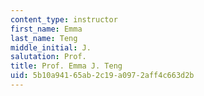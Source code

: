 ```yaml
---
content_type: instructor
first_name: Emma
last_name: Teng
middle_initial: J.
salutation: Prof.
title: Prof. Emma J. Teng
uid: 5b10a941-65ab-2c19-a097-2aff4c663d2b
---
```

